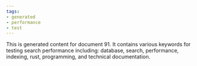 ```yaml
---
tags:
- generated
- performance
- test
---
```

This is generated content for document 91. It contains various keywords for testing search performance including: database, search, performance, indexing, rust, programming, and technical documentation.